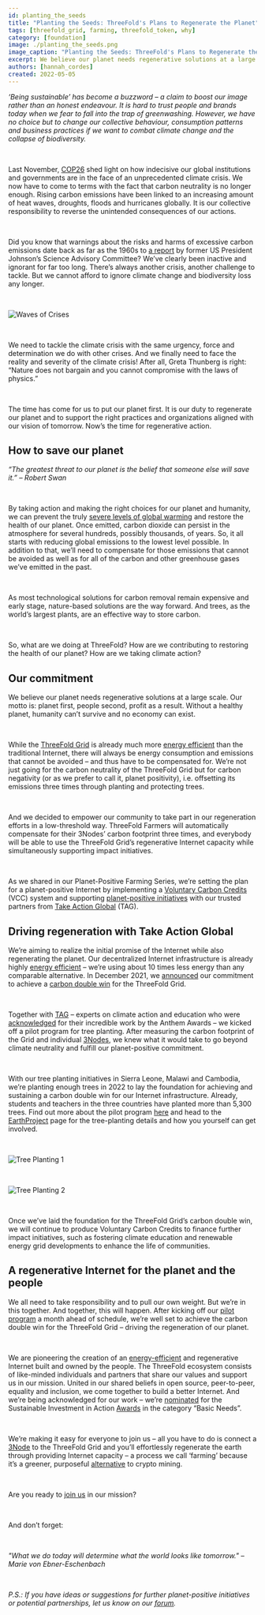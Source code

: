 ```yaml
---
id: planting_the_seeds
title: "Planting the Seeds: ThreeFold's Plans to Regenerate the Planet"
tags: [threefold_grid, farming, threefold_token, why]
category: [foundation]
image: ./planting_the_seeds.png
image_caption: "Planting the Seeds: ThreeFold's Plans to Regenerate the Planet."
excerpt: We believe our planet needs regenerative solutions at a large scale. ThreeFold and Take Action Global (Take Action Global (TAG) are on a mission to regenerate the planet together.
authors: [hannah_cordes]
created: 2022-05-05
---
```


*‘Being sustainable’ has become a buzzword – a claim to boost our image rather than an honest endeavour. It is hard to trust people and brands today when we fear to fall into the trap of greenwashing. However, we have no choice but to change our collective behaviour, consumption patterns and business practices if we want to combat climate change and the collapse of biodiversity.*

<br/>

Last November, [COP26](https://www.nature.com/articles/d41586-021-03431-4) shed light on how indecisive our global institutions and governments are in the face of an unprecedented climate crisis. We now have to come to terms with the fact that carbon neutrality is no longer enough. Rising carbon emissions have been linked to an increasing amount of heat waves, droughts, floods and hurricanes globally. It is our collective responsibility to reverse the unintended consequences of our actions. 

<br/>

Did you know that warnings about the risks and harms of excessive carbon emissions date back as far as the 1960s to [a report](https://www.climatefiles.com/climate-change-evidence/presidents-report-atmospher-carbon-dioxide/) by former US President Johnson’s Science Advisory Committee? We’ve clearly been inactive and ignorant for far too long. There’s always another crisis, another challenge to tackle. But we cannot afford to ignore climate change and biodiversity loss any longer.

<br/>

![Waves of Crises](./waves_of_crises.png)

<br/>

We need to tackle the climate crisis with the same urgency, force and determination we do with other crises. And we finally need to face the reality and severity of the climate crisis! After all, Greta Thunberg is right: “Nature does not bargain and you cannot compromise with the laws of physics.”

<br/>

The time has come for us to put our planet first. It is our duty to regenerate our planet and to support the right practices and organizations aligned with our vision of tomorrow. Now’s the time for regenerative action.

## How to save our planet

*“The greatest threat to our planet is the belief that someone else will save it.” – Robert Swan*

<br/>

By taking action and making the right choices for our planet and humanity, we can prevent the truly [severe levels of global warming](https://www.technologyreview.com/2021/12/23/1042973/climate-change-action-progress-clean-energy/) and restore the health of our planet. Once emitted, carbon dioxide can persist in the atmosphere for several hundreds, possibly thousands, of years. So, it all starts with reducing global emissions to the lowest level possible. In addition to that, we’ll need to compensate for those emissions that cannot be avoided as well as for all of the carbon and other greenhouse gases we’ve emitted in the past.

<br/>

As most technological solutions for carbon removal remain expensive and early stage, nature-based solutions are the way forward. And trees, as the world’s largest plants, are an effective way to store carbon.

<br/>

So, what are we doing at ThreeFold? How are we contributing to restoring the health of our planet? How are we taking climate action?

## Our commitment

We believe our planet needs regenerative solutions at a large scale. Our motto is: planet first, people second, profit as a result. Without a healthy planet, humanity can’t survive and no economy can exist.

<br/>

While the [ThreeFold Grid](https://library.threefold.me/info/threefold#/tfgrid/threefold__tfgrid_home) is already much more [energy efficient](https://threefold.io/blog/post/for_our_planet/) than the traditional Internet, there will always be energy consumption and emissions that cannot be avoided – and thus have to be compensated for. We’re not just going for the carbon neutrality of the ThreeFold Grid but for carbon negativity (or as we prefer to call it, planet positivity), i.e. offsetting its emissions three times through planting and protecting trees.

<br/>

And we decided to empower our community to take part in our regeneration efforts in a low-threshold way. ThreeFold Farmers will automatically compensate for their 3Nodes’ carbon footprint three times, and everybody will be able to use the ThreeFold Grid’s regenerative Internet capacity while simultaneously supporting impact initiatives.

<br/>

As we shared in our Planet-Positive Farming Series, we’re setting the plan for a planet-positive Internet by implementing a [Voluntary Carbon Credits](https://forum.threefold.io/t/threefold-on-track-to-be-planet-positive/2097?u=hannahcordes) (VCC) system and supporting [planet-positive initiatives](https://forum.threefold.io/t/supporting-initiatives-to-regenerate-the-planet/2110?u=hannahcordes) with our trusted partners from [Take Action Global](https://forum.threefold.io/t/driving-regeneration-with-tag/2120?u=hannahcordes) (TAG). 

## Driving regeneration with Take Action Global

We’re aiming to realize the initial promise of the Internet while also regenerating the planet. Our decentralized Internet infrastructure is already highly [energy efficient](https://threefold.io/blog/post/internet_energy_consumption/) – we’re using about 10 times less energy than any comparable alternative. In December 2021, we [announced](https://www.prnewswire.com/news-releases/threefold-and-take-action-global-partner-to-bring-internet-access-to-1-billion-people-across-the-globe-301446693.html) our commitment to achieve a [carbon double win](https://forum.threefold.io/c/ecosystem-developments/sustainability/90) for the ThreeFold Grid.

<br/>

Together with [TAG](https://threefold.io/partners/take_action_global/) – experts on climate action and education who were [acknowledged](https://twitter.com/threefold_io/status/1493980240275812352?s=20&t=uW8aclYr82-xqQkEsCeGWw) for their incredible work by the Anthem Awards – we kicked off a pilot program for tree planting. After measuring the carbon footprint of the Grid and individual [3Nodes](https://threefold.io/farm), we knew what it would take to go beyond climate neutrality and fulfill our planet-positive commitment.

<br/>

With our tree planting initiatives in Sierra Leone, Malawi and Cambodia, we’re planting enough trees in 2022 to lay the foundation for achieving and sustaining a carbon double win for our Internet infrastructure. Already, students and teachers in the three countries have planted more than 5,300 trees. Find out more about the pilot program [here](https://forum.threefold.io/t/driving-regeneration-with-tag/2120?u=hannahcordes) and head to the [EarthProject](https://earthproject.org/treeplanting) page for the tree-planting details and how you yourself can get involved.

<br/>

![Tree Planting 1](./tree_planting_1.png)

<br/>

![Tree Planting 2](./tree_planting_2.png)

<br/>

Once we’ve laid the foundation for the ThreeFold Grid’s carbon double win, we will continue to produce Voluntary Carbon Credits to finance further impact initiatives, such as fostering climate education and renewable energy grid developments to enhance the life of communities.

## A regenerative Internet for the planet and the people

We all need to take responsibility and to pull our own weight. But we’re in this together. And together, this will happen. After kicking off our [pilot program](https://forum.threefold.io/t/driving-regeneration-with-tag/2120?u=hannahcordes) a month ahead of schedule, we’re well set to achieve the carbon double win for the ThreeFold Grid – driving the regeneration of our planet.

<br/>

We are pioneering the creation of an [energy-efficient](https://threefold.io/blog/post/internet_energy_consumption/) and regenerative Internet built and owned by the people. The ThreeFold ecosystem consists of like-minded individuals and partners that share our values and support us in our mission. United in our shared beliefs in open source, peer-to-peer, equality and inclusion, we come together to build a better Internet. And we’re being acknowledged for our work – we’re [nominated](https://evenements.optionfinance.fr/les-debats-finance-impact-rse/content/candidats-sia) for the Sustainable Investment in Action [Awards](https://sustainableinvestmentinaction.com/awards-conferences-2022/) in the category “Basic Needs”.

<br/>

We’re making it easy for everyone to join us – all you have to do is connect a [3Node](https://threefold.io/farm) to the ThreeFold Grid and you’ll effortlessly regenerate the earth through providing Internet capacity – a process we call ‘farming’ because it’s a greener, purposeful [alternative](https://threefold.io/blog/post/farming_a_greener_alternative_to_crypto_mining/) to crypto mining.

<br/>

Are you ready to [join us](https://t.me/threefold) in our mission?

<br/>

And don’t forget:

<br/>

*"What we do today will determine what the world looks like tomorrow." – Marie von Ebner-Eschenbach*

<br/>

*P.S.: If you have ideas or suggestions for further planet-positive initiatives or potential partnerships, let us know on our [forum](https://forum.threefold.io/c/ecosystem-developments/sustainability/90).*
